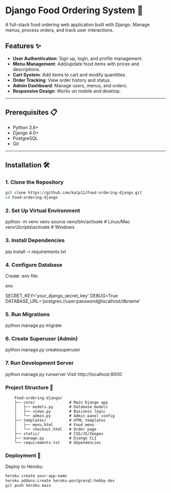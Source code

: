 # Django Food Ordering System 🍔

A full-stack food ordering web application built with Django. Manage menus, process orders, and track user interactions.

## Features ✨
- **User Authentication**: Sign up, login, and profile management.
- **Menu Management**: Add/update food items with prices and descriptions.
- **Cart System**: Add items to cart and modify quantities.
- **Order Tracking**: View order history and status.
- **Admin Dashboard**: Manage users, menus, and orders.
- **Responsive Design**: Works on mobile and desktop.

---

## Prerequisites 📋
- Python 3.8+
- Django 4.0+
- PostgreSQL
- Git

---

## Installation 🛠️

### 1. Clone the Repository
```bash
git clone https://github.com/kalp12/Food-ordering-django.git
cd Food-ordering-django
```
### 2. Set Up Virtual Environment
python -m venv venv
source venv/bin/activate  # Linux/Mac
venv\Scripts\activate    # Windows
### 3. Install Dependencies
pip install -r requirements.txt
### 4. Configure Database
Create .env file:

env

SECRET_KEY='your_django_secret_key'
DEBUG=True
DATABASE_URL='postgres://user:password@localhost/dbname'
### 5. Run Migrations

python manage.py migrate
### 6. Create Superuser (Admin)

python manage.py createsuperuser
### 7. Run Development Server

python manage.py runserver
Visit http://localhost:8000

### Project Structure 📂

        Food-ordering-django/
        ├── core/               # Main Django app
        │   ├── models.py       # Database models
        │   ├── views.py        # Business logic
        │   └── admin.py        # Admin panel config
        ├── templates/          # HTML templates
        │   ├── menu.html       # Food menu
        │   └── checkout.html   # Order page
        ├── static/             # CSS/JS/Images
        ├── manage.py           # Django CLI
        └── requirements.txt    # Dependencies

### Deployment 🚀
Deploy to Heroku:

```bash
heroku create your-app-name
heroku addons:create heroku-postgresql:hobby-dev
git push heroku main
